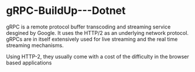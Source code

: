 # gRPC-BuildUp---Dotnet

gRPC is a remote protocol buffer transcoding and streaming service desgined by Google. It uses the HTTP/2 as an underlying network protocol. gRPCs are in itself extensively used for live streaming and the real time streaming mechanisms. 

Using HTTP-2, they usually come with a cost of the difficulty in the browser based applications
